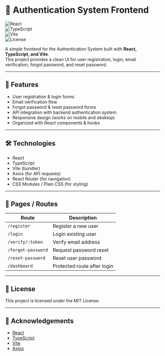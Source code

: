 # 🎨 Authentication System Frontend

![React](https://img.shields.io/badge/React-18.x-blue)  
![TypeScript](https://img.shields.io/badge/TypeScript-4.x-blue)  
![Vite](https://img.shields.io/badge/Vite-Bundler-purple)  
![License](https://img.shields.io/badge/License-MIT-yellow)

A simple frontend for the Authentication System built with **React, TypeScript, and Vite**.  
This project provides a clean UI for user registration, login, email verification, forgot password, and reset password.  

---

## 🚀 Features
- User registration & login forms
- Email verification flow
- Forgot password & reset password forms
- API integration with backend authentication system
- Responsive design (works on mobile and desktop)
- Organized with React components & hooks

---

## 🛠️ Technologies
- React  
- TypeScript  
- Vite (bundler)  
- Axios (for API requests)  
- React Router (for navigation)  
- CSS Modules / Plain CSS (for styling)  

---

## 📡 Pages / Routes

| Route             | Description                      |
|-------------------|----------------------------------|
| `/register`       | Register a new user              |
| `/login`          | Login existing user              |
| `/verify/:token`  | Verify email address             |
| `/forgot-password`| Request password reset           |
| `/reset-password` | Reset user password              |
| `/dashboard`      | Protected route after login      |

---

## 📄 License
This project is licensed under the MIT License.

---

## 🙌 Acknowledgements
- [React](https://react.dev/)  
- [TypeScript](https://www.typescriptlang.org/)  
- [Vite](https://vitejs.dev/)  
- [Axios](https://axios-http.com/)  
